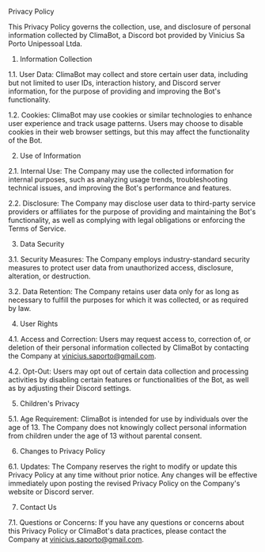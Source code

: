 Privacy Policy

This Privacy Policy governs the collection, use, and disclosure of personal information collected by ClimaBot, a Discord bot provided by Vinicius Sa Porto Unipessoal Ltda.

1. Information Collection

1.1. User Data: ClimaBot may collect and store certain user data, including but not limited to user IDs, interaction history, and Discord server information, for the purpose of providing and improving the Bot's functionality.

1.2. Cookies: ClimaBot may use cookies or similar technologies to enhance user experience and track usage patterns. Users may choose to disable cookies in their web browser settings, but this may affect the functionality of the Bot.

2. Use of Information

2.1. Internal Use: The Company may use the collected information for internal purposes, such as analyzing usage trends, troubleshooting technical issues, and improving the Bot's performance and features.

2.2. Disclosure: The Company may disclose user data to third-party service providers or affiliates for the purpose of providing and maintaining the Bot's functionality, as well as complying with legal obligations or enforcing the Terms of Service.

3. Data Security

3.1. Security Measures: The Company employs industry-standard security measures to protect user data from unauthorized access, disclosure, alteration, or destruction.

3.2. Data Retention: The Company retains user data only for as long as necessary to fulfill the purposes for which it was collected, or as required by law.

4. User Rights

4.1. Access and Correction: Users may request access to, correction of, or deletion of their personal information collected by ClimaBot by contacting the Company at vinicius.saporto@gmail.com.

4.2. Opt-Out: Users may opt out of certain data collection and processing activities by disabling certain features or functionalities of the Bot, as well as by adjusting their Discord settings.

5. Children's Privacy

5.1. Age Requirement: ClimaBot is intended for use by individuals over the age of 13. The Company does not knowingly collect personal information from children under the age of 13 without parental consent.

6. Changes to Privacy Policy

6.1. Updates: The Company reserves the right to modify or update this Privacy Policy at any time without prior notice. Any changes will be effective immediately upon posting the revised Privacy Policy on the Company's website or Discord server.

7. Contact Us

7.1. Questions or Concerns: If you have any questions or concerns about this Privacy Policy or ClimaBot's data practices, please contact the Company at vinicius.saporto@gmail.com.